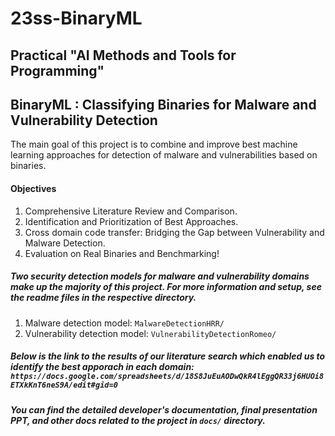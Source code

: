 # 23ss-BinaryML
## Practical "AI Methods and Tools for Programming"

## BinaryML : Classifying Binaries for Malware and Vulnerability Detection

The main goal of this project is to combine and improve best machine learning approaches for detection of malware and vulnerabilities based on binaries.

#### Objectives
  1. Comprehensive Literature Review and Comparison.
  2. Identification and Prioritization of Best Approaches.
  3. Cross domain code transfer: Bridging the Gap between Vulnerability and Malware Detection.
  4. Evaluation on Real Binaries and Benchmarking!
 
##### Two security detection models for malware and vulnerability domains make up the majority of this project. For more information and setup, see the readme files in the respective directory.
1. Malware detection model: ```MalwareDetectionHRR/```
2. Vulnerability detection model: ```VulnerabilityDetectionRomeo/```

##### Below is the link to the results of our literature search which enabled us to identify the best apporach in each domain: ```https://docs.google.com/spreadsheets/d/18S8JuEuAODwQkR4lEggQR33j6HUOi8ETXkKnT6neS9A/edit#gid=0```

##### You can find the detailed developer's documentation, final presentation PPT, and other docs related to the project in ```docs/``` directory.
